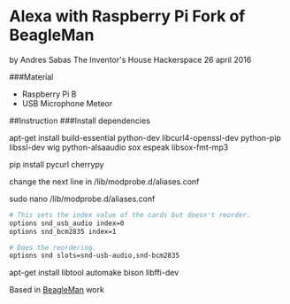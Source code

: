 Alexa with Raspberry Pi
Fork of BeagleMan
=======

by Andres Sabas
The Inventor's House Hackerspace
26 april 2016

###Material
- Raspberry Pi B
- USB Microphone Meteor

##Instruction
###Install dependencies


apt-get install build-essential python-dev libcurl4-openssl-dev python-pip libssl-dev wig python-alsaaudio sox espeak libsox-fmt-mp3

pip install pycurl cherrypy

change the next line in /lib/modprobe.d/aliases.conf

sudo nano /lib/modprobe.d/aliases.conf

```bash
# This sets the index value of the cards but doesn't reorder.
options snd_usb_audio index=0
options snd_bcm2835 index=1

# Does the reordering.
options snd slots=snd-usb-audio,snd-bcm2835
```

apt-get install libtool automake bison libffi-dev

Based in [BeagleMan](https://github.com/fcooper/beagleman) work
